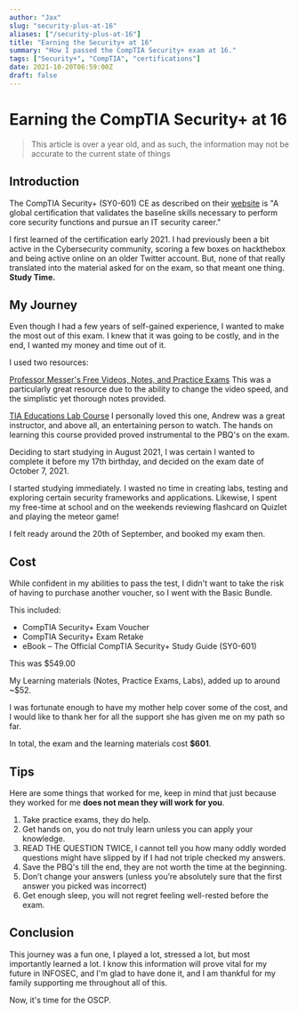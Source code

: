 ```yaml
---
author: "Jax"
slug: "security-plus-at-16"
aliases: ["/security-plus-at-16"]
title: "Earning the Security+ at 16"
summary: "How I passed the CompTIA Security+ exam at 16."
tags: ["Security+", "CompTIA", "certifications"]
date: 2021-10-20T06:59:00Z
draft: false
---
```

# Earning the CompTIA Security+ at 16
> This article is over a year old, and as such, the information may not be accurate to the current state of things
## Introduction
The CompTIA Security+ (SY0-601) CE as described on their [website](https://www.comptia.org/certifications/security) is "A global certification that validates the baseline skills necessary to perform core security functions and pursue an IT security career."

I first learned of the certification early 2021. I had previously been a bit active in the Cybersecurity community, scoring a few boxes on hackthebox and being active online on an older Twitter account. But, none of that really translated into the material asked for on the exam, so that meant one thing. **Study Time.**


## My Journey
Even though I had a few years of self-gained experience, I wanted to make the most out of this exam. I knew that it was going to be costly, and in the end, I wanted my money and time out of it. 

I used two resources:

[Professor Messer's Free Videos, Notes, and Practice Exams](https://www.professormesser.com/security-plus/sy0-601/sy0-601-video/sy0-601-comptia-security-plus-course/)
This was a particularly great resource due to the ability to change the video speed, and the simplistic yet thorough notes provided. 

[TIA Educations Lab Course](https://www.udemy.com/course/comptia_security_sy0-601_certification_training_class/)
I personally loved this one, Andrew was a great instructor, and above all, an entertaining person to watch. The hands on learning this course provided proved instrumental to the PBQ's on the exam. 

Deciding to start studying in August 2021, I was certain I wanted to complete it before my 17th birthday, and decided on the exam date of October 7, 2021.

I started studying immediately. I wasted no time in creating labs, testing and exploring certain security frameworks and applications. Likewise, I spent my free-time at school and on the weekends reviewing flashcard on Quizlet and playing the meteor game!

I felt ready around the 20th of September, and booked my exam then. 



## Cost
While confident in my abilities to pass the test, I didn't want to take the risk of having to purchase another voucher, so I went with the Basic Bundle.

This included: 
- CompTIA Security+ Exam Voucher
- CompTIA Security+ Exam Retake
- eBook – The Official CompTIA Security+ Study Guide (SY0-601)

This was $549.00

My Learning materials (Notes, Practice Exams, Labs), added up to around ~$52.  

I was fortunate enough to have my mother help cover some of the cost, and I would like to thank her for all the support she has given me on my path so far. 

In total, the exam and the learning materials cost **$601**.

## Tips
Here are some things that worked for me, keep in mind that just because they worked for me **does not mean they will work for you**.

1. Take practice exams, they do help.
2. Get hands on, you do not truly learn unless you can apply your knowledge.
3. READ THE QUESTION TWICE, I cannot tell you how many oddly worded questions might have slipped by if I had not triple checked my answers. 
4. Save the PBQ's till the end, they are not worth the time at the beginning. 
5. Don’t change your answers (unless you’re absolutely sure that the first answer you picked was incorrect)
6. Get enough sleep, you will not regret feeling well-rested before the exam.  



## Conclusion
This journey was a fun one, I played a lot, stressed a lot, but most importantly learned a lot. I know this information will prove vital for my future in INFOSEC, and I'm glad to have done it, and I am thankful for my family supporting me throughout all of this. 

Now, it's time for the OSCP. 
